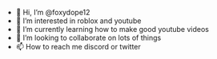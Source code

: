 - 👋 Hi, I’m @foxydope12
- 👀 I’m interested in roblox and youtube
- 🌱 I’m currently learning how to make good youtube videos
- 💞️ I’m looking to collaborate on lots of things
- 📫 How to reach me discord or twitter

<!---
foxydope12/foxydope12 is a ✨ special ✨ repository because its `README.md` (this file) appears on your GitHub profile.
You can click the Preview link to take a look at your changes.
--->
